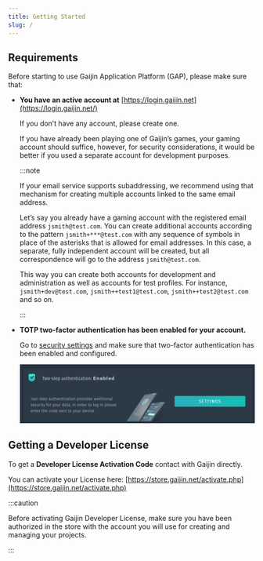 ```yaml
---
title: Getting Started
slug: /
---
```


## Requirements

Before starting to use Gaijin Application Platform (GAP), please make sure that:

- **You have an active account at** [https://login.gaijin.net](https://login.gaijin.net/)

  If you don’t have any account, please create one.

  If you have already been playing one of Gaijin’s games, your gaming account should suffice, however, for security considerations, it would be better if you used a separate account for development purposes.

  :::note

  If your email service supports subaddressing, we recommend using that mechanism for creating multiple accounts linked to the same email address.

  Let’s say you already have a gaming account with the registered email address `jsmith@test.com`. You can create additional accounts according to the pattern `jsmith+***@test.com` with any sequence of symbols in place of the asterisks that is allowed for email addresses. In this case, a separate, fully independent account will be created, but all correspondence will go to the address `jsmith@test.com`.

  This way you can create both accounts for development and administration as well as accounts for test profiles. For instance, `jsmith+dev@test.com`, `jsmith++test1@test.com`, `jsmith++test2@test.com` and so on.

  :::

- **TOTP two-factor authentication has been enabled for your account.**

  Go to [security settings](https://login.gaijin.net/ru/profile/settings/security) and make sure that two-factor authentication has been enabled and configured.

  ![TOTP Enabled](./assets/two-factor.png)

## Getting a Developer License

To get a **Developer License Activation Code** contact with Gaijin directly.

You can activate your License here: [https://store.gaijin.net/activate.php](https://store.gaijin.net/activate.php)

:::caution

Before activating Gaijin Developer License, make sure you have been authorized in the store with the account you will use for creating and managing your projects.

:::
